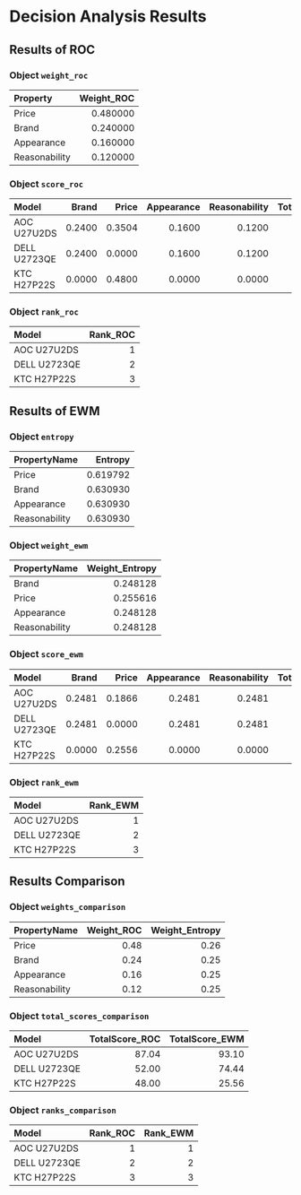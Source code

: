 # Decision Analysis Results

## Results of ROC

### Object `weight_roc`

| Property      |   Weight_ROC |
|:--------------|-------------:|
| Price         |     0.480000 |
| Brand         |     0.240000 |
| Appearance    |     0.160000 |
| Reasonability |     0.120000 |

### Object `score_roc`

| Model        |   Brand |   Price |   Appearance |   Reasonability |   TotalScore_ROC |
|:-------------|--------:|--------:|-------------:|----------------:|-----------------:|
| AOC U27U2DS  |  0.2400 |  0.3504 |       0.1600 |          0.1200 |           0.8704 |
| DELL U2723QE |  0.2400 |  0.0000 |       0.1600 |          0.1200 |           0.5200 |
| KTC H27P22S  |  0.0000 |  0.4800 |       0.0000 |          0.0000 |           0.4800 |

### Object `rank_roc`

| Model        |   Rank_ROC |
|:-------------|-----------:|
| AOC U27U2DS  |          1 |
| DELL U2723QE |          2 |
| KTC H27P22S  |          3 |

## Results of EWM

### Object `entropy`

| PropertyName   |   Entropy |
|:---------------|----------:|
| Price          |  0.619792 |
| Brand          |  0.630930 |
| Appearance     |  0.630930 |
| Reasonability  |  0.630930 |

### Object `weight_ewm`

| PropertyName   |   Weight_Entropy |
|:---------------|-----------------:|
| Brand          |         0.248128 |
| Price          |         0.255616 |
| Appearance     |         0.248128 |
| Reasonability  |         0.248128 |

### Object `score_ewm`

| Model        |   Brand |   Price |   Appearance |   Reasonability |   TotalScore_EWM |
|:-------------|--------:|--------:|-------------:|----------------:|-----------------:|
| AOC U27U2DS  |  0.2481 |  0.1866 |       0.2481 |          0.2481 |           0.9310 |
| DELL U2723QE |  0.2481 |  0.0000 |       0.2481 |          0.2481 |           0.7444 |
| KTC H27P22S  |  0.0000 |  0.2556 |       0.0000 |          0.0000 |           0.2556 |

### Object `rank_ewm`

| Model        |   Rank_EWM |
|:-------------|-----------:|
| AOC U27U2DS  |          1 |
| DELL U2723QE |          2 |
| KTC H27P22S  |          3 |

## Results Comparison

### Object `weights_comparison`

| PropertyName   |   Weight_ROC |   Weight_Entropy |
|:---------------|-------------:|-----------------:|
| Price          |         0.48 |             0.26 |
| Brand          |         0.24 |             0.25 |
| Appearance     |         0.16 |             0.25 |
| Reasonability  |         0.12 |             0.25 |

### Object `total_scores_comparison`

| Model        |   TotalScore_ROC |   TotalScore_EWM |
|:-------------|-----------------:|-----------------:|
| AOC U27U2DS  |            87.04 |            93.10 |
| DELL U2723QE |            52.00 |            74.44 |
| KTC H27P22S  |            48.00 |            25.56 |

### Object `ranks_comparison`

| Model        |   Rank_ROC |   Rank_EWM |
|:-------------|-----------:|-----------:|
| AOC U27U2DS  |          1 |          1 |
| DELL U2723QE |          2 |          2 |
| KTC H27P22S  |          3 |          3 |
